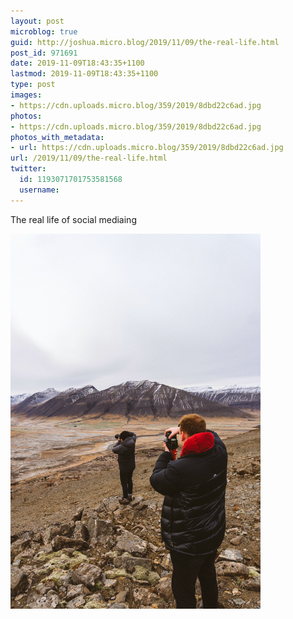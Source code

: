 ```yaml
---
layout: post
microblog: true
guid: http://joshua.micro.blog/2019/11/09/the-real-life.html
post_id: 971691
date: 2019-11-09T18:43:35+1100
lastmod: 2019-11-09T18:43:35+1100
type: post
images:
- https://cdn.uploads.micro.blog/359/2019/8dbd22c6ad.jpg
photos:
- https://cdn.uploads.micro.blog/359/2019/8dbd22c6ad.jpg
photos_with_metadata:
- url: https://cdn.uploads.micro.blog/359/2019/8dbd22c6ad.jpg
url: /2019/11/09/the-real-life.html
twitter:
  id: 1193071701753581568
  username: 
---
```

The real life of social mediaing

<a href="https://joshwithers.blog/uploads/2019/8dbd22c6ad.jpg"><img src="uploads/2019/8dbd22c6ad.jpg" width="400" height="600" alt="" style="height: auto;" class="sunlit_image" /></a>


